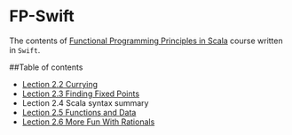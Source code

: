# FP-Swift
The contents of [Functional Programming Principles in Scala](https://www.coursera.org/course/progfun) course  written in `Swift`.

##Table of contents
* [Lection 2.2 Currying](https://github.com/complexityclass/FP-Swift/blob/master/Lecture2_2.playground/Contents.swift)
* [Lection 2.3 Finding Fixed Points](https://github.com/complexityclass/FP-Swift/blob/master/Lecture2_3.playground/Contents.swift)
* Lection 2.4 Scala syntax summary
* [Lection 2.5 Functions and Data](https://github.com/complexityclass/FP-Swift/blob/master/Lecture2_5.playground/Contents.swift)
* [Lection 2.6 More Fun With Rationals](https://github.com/complexityclass/FP-Swift/blob/master/Lecture2_6.playground/Contents.swift)


